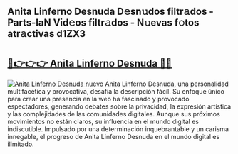 ## Anita Linferno Desnuda D𝚎sn𝚞dos filtr𝚊dos - Parts-IaN Vid𝚎os filtr𝚊dos - N𝚞evas f𝚘tos atr𝚊ctivas d1ZX3

# <h2><a href="http://mbbpde.tromn.icu/?c=Anita+Linferno+Desnuda">🔗👉👉👉 Anita Linferno Desnuda 🔗🔗</a></h2>

[![Anita Linferno Desnuda nuevo](https://i.imgur.com/pEAQMta.gif)](http://mbbpde.tromn.icu/?c=Anita+Linferno+Desnuda)
Anita Linferno Desnuda, una personalidad multifacética y provocativa, desafía la descripción fácil. Su enfoque único para crear una presencia en la web ha fascinado y provocado espectadores, generando debates sobre la privacidad, la expresión artística y las complejidades de las comunidades digitales. Aunque sus próximos movimientos no están claros, su influencia en el mundo digital es indiscutible. Impulsado por una determinación inquebrantable y un carisma innegable, el progreso de Anita Linferno Desnuda en el mundo digital es ilimitado.
